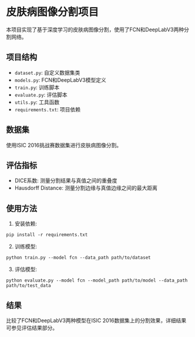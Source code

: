 # 皮肤病图像分割项目

本项目实现了基于深度学习的皮肤病图像分割，使用了FCN和DeepLabV3两种分割网络。

## 项目结构

- `dataset.py`: 自定义数据集类
- `models.py`: FCN和DeepLabV3模型定义
- `train.py`: 训练脚本
- `evaluate.py`: 评估脚本
- `utils.py`: 工具函数
- `requirements.txt`: 项目依赖

## 数据集

使用ISIC 2016挑战赛数据集进行皮肤病图像分割。

## 评估指标

- DICE系数: 测量分割结果与真值之间的重叠度
- Hausdorff Distance: 测量分割边缘与真值边缘之间的最大距离

## 使用方法

1. 安装依赖:
```
pip install -r requirements.txt
```

2. 训练模型:
```
python train.py --model fcn --data_path path/to/dataset
```

3. 评估模型:
```
python evaluate.py --model fcn --model_path path/to/model --data_path path/to/test_data
```

## 结果

比较了FCN和DeepLabV3两种模型在ISIC 2016数据集上的分割效果，详细结果可参见评估结果部分。 